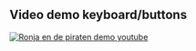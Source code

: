 
## Video demo keyboard/buttons
[![Ronja en de piraten demo youtube](https://img.youtube.com/vi/-ol85-y1o88/0.jpg)](https://www.youtube.com/watch?v=-ol85-y1o88]/watch?v=-ol85-y1o88&t=100s)




